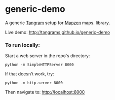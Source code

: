 # generic-demo

A generic [Tangram](http://github.com/tangrams/tangram) setup for [Mapzen](http://github.com/mapzen) maps. library.

Live demo: http://tangrams.github.io/generic-demo

### To run locally:

Start a web server in the repo's directory:

    python -m SimpleHTTPServer 8000
    
If that doesn't work, try:

    python -m http.server 8000
    
Then navigate to: [http://localhost:8000](http://localhost:8000)
